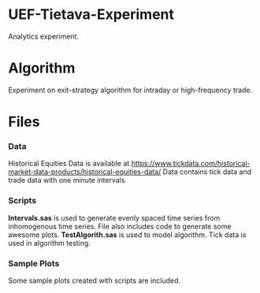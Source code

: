 UEF-Tietava-Experiment
======================

Analytics experiment.

# Algorithm
Experiment on exit-strategy algorithm for intraday or high-frequency trade.

# Files
### Data
Historical Equities Data is available at https://www.tickdata.com/historical-market-data-products/historical-equities-data/
Data contains tick data and trade data with one minute intervals.

### Scripts
**Intervals.sas** is used to generate evenly spaced time series from inhomogenous time series. File also includes code to generate some awesome plots.
**TestAlgorith.sas** is used to model algorithm. Tick data is used in algorithm testing.
### Sample Plots
Some sample plots created with scripts are included.
